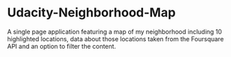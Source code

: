 # Udacity-Neighborhood-Map
A single page application featuring a map of my neighborhood including 10 highlighted locations, data about those locations taken from the Foursquare API and an option to filter the content.
